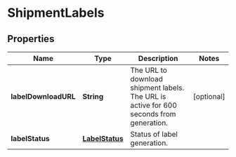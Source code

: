 
# ShipmentLabels

## Properties
Name | Type | Description | Notes
------------ | ------------- | ------------- | -------------
**labelDownloadURL** | **String** | The URL to download shipment labels. The URL is active for 600 seconds from generation. |  [optional]
**labelStatus** | [**LabelStatus**](LabelStatus.md) | Status of label generation. | 



